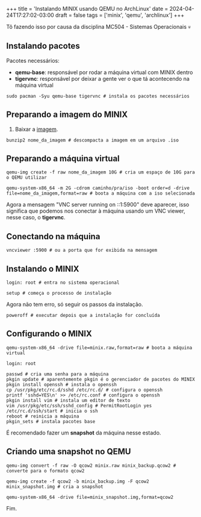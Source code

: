 +++
title = 'Instalando MINIX usando QEMU no ArchLinux'
date = 2024-04-24T17:27:02-03:00
draft = false
tags = ['minix', 'qemu', 'archlinux']
+++

Tô fazendo isso por causa da disciplina MC504 - Sistemas Operacionais :skull:

## Instalando pacotes

Pacotes necessários: 

* __qemu-base__: responsável por rodar a máquina virtual com MINIX dentro
* __tigervnc__: responsável por deixar a gente ver o que tá acontecendo na máquina virtual

```fish
sudo pacman -Syu qemu-base tigervnc # instala os pacotes necessários
```

## Preparando a imagem do MINIX

1. Baixar a [imagem](http://download.minix3.org/iso/snapshot/).

```fish
bunzip2 nome_da_imagem # descompacta a imagem em um arquivo .iso
```

## Preparando a máquina virtual

```fish
qemu-img create -f raw nome_da_imagem 10G # cria um espaço de 10G para o QEMU utilizar
```

```fish
qemu-system-x86_64 -m 2G -cdrom caminho/pra/iso -boot order=d -drive file=nome_da_imagem,format=raw # boota a máquina com a iso selecionada
```

Agora a mensagem "VNC server running on ::1:5900" deve aparecer, isso significa que podemos nos conectar à máquina usando um VNC viewer, nesse caso, o __tigervnc__.

## Conectando na máquina

```fish
vncviewer :5900 # ou a porta que for exibida na mensagem
```

## Instalando o MINIX

```fish
login: root # entra no sistema operacional
```

```fish
setup # começa o processo de instalação
```

Agora não tem erro, só seguir os passos da instalação.

```fish
poweroff # executar depois que a instalação for concluída
```

## Configurando o MINIX

```fish
qemu-system-x86_64 -drive file=minix.raw,format=raw # boota a máquina virtual
```

```fish
login: root

passwd # cria uma senha para a máquina
pkgin update # aparentemente pkgin é o gerenciador de pacotes do MINIX
pkgin install openssh # instala o openssh
cp /usr/pkg/etc/rc.d/sshd /etc/rc.d/ # configura o openssh
printf 'sshd=YES\n' >> /etc/rc.conf # configura o openssh 
pkgin install vim # instala um editor de texto
vim /usr/pkg/etc/ssh/sshd_config # PermitRootLogin yes
/etc/rc.d/ssh/start # inicia o ssh
reboot # reinicia a máquina
pkgin_sets # instala pacotes base
```

É recomendado fazer um __snapshot__ da máquina nesse estado.

## Criando uma snapshot no QEMU

```fish
qemu-img convert -f raw -O qcow2 minix.raw minix_backup.qcow2 # converte para o formato qcow2
```

```fish
qemu-img create -f qcow2 -b minix_backup.img -F qcow2 minix_snapshot.img # cria a snapshot
```

```fish
qemu-system-x86_64 -drive file=minix_snapshot.img,format=qcow2
```

Fim.
